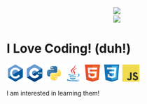 <div id="header" align="center"> <img height=130 src="https://media.giphy.com/media/see1sKEEvFNOzWDmee/giphy.gif"> </div>
<div align="center"> <a href="https://twitter.com/nerdynad_99"> <img src="https://img.shields.io/badge/Twitter-violetblue?logo=twitter&logoColor=white"> </a> </div>

<h1>I Love Coding! (duh!)</h1>
<div> <img src="https://github.com/devicons/devicon/blob/master/icons/c/c-original.svg" title="C" alt="C" width="40" height="40"> 
      <img src="https://github.com/devicons/devicon/blob/master/icons/cplusplus/cplusplus-original.svg" title="C++" alt="C++" width="40" height="40">
      <img src="https://github.com/devicons/devicon/blob/master/icons/python/python-original.svg" title="Python" alt="Python" width="40" height="40">
      <img src="https://github.com/devicons/devicon/blob/master/icons/java/java-original.svg" title="Java" alt="Java" width="40" height="40">
      <img src="https://github.com/devicons/devicon/blob/master/icons/html5/html5-original.svg" title="HTML" alt="HTML" width="40" height="40">
      <img src="https://github.com/devicons/devicon/blob/master/icons/css3/css3-original.svg" title="CSS" alt="CSS" width="40" height="40">
      <img src="https://github.com/devicons/devicon/blob/master/icons/javascript/javascript-original.svg" title="JavaScript" alt=JavaScript" width="40" height="40">
</div>
<p> I am interested in learning them! <p>


